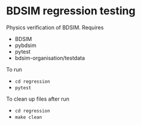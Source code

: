 # BDSIM regression testing

Physics verification of BDSIM. Requires

* BDSIM
* pybdsim
* pytest
* bdsim-organisation/testdata

To run

* ```cd regression```
* ```pytest```

To clean up files after run

* ```cd regression```
* ```make clean```
